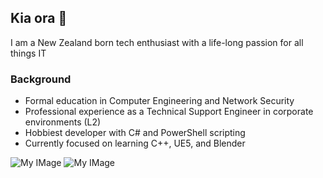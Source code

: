 ## Kia ora 👋
I am a New Zealand born tech enthusiast with a life-long passion for all things IT
### Background
- Formal education in Computer Engineering and Network Security
- Professional experience as a Technical Support Engineer in corporate environments (L2)
- Hobbiest developer with C# and PowerShell scripting
- Currently focused on learning C++, UE5, and Blender

![My IMage](https://camo.githubusercontent.com/79c6083c9a930ff6c13416db990cb11a32077c959fa272d32f27e1bdc98bd449/68747470733a2f2f63646e2e646973636f72646170702e636f6d2f6174746163686d656e74732f313032303932373034353437373333353134322f313330373931353935393632393131393532392f312e6a70673f65783d36373363306232382669733d363733616239613826686d3d3933353035636534613338366564356539626339346165353534396338646334646135306137633330663865643535363963393364383232386437363535636526)
![My IMage](https://camo.githubusercontent.com/6a32ec6ec4bc07d8e0927466836e67ef7b10cc74f184393793fa32f4b69a6ebd/68747470733a2f2f63646e2e646973636f72646170702e636f6d2f6174746163686d656e74732f313032303932373034353437373333353134322f313330373931353935393932323539333834322f332e6a70673f65783d36373363306232382669733d363733616239613826686d3d6363326162396566383666633637326662383135626133356366386235313735626335343838653463633030383939333730396132386431326333396564336626)
